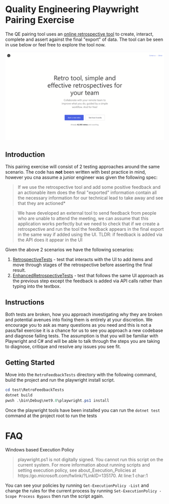 # Quality Engineering Playwright Pairing Exercise

The QE pairing tool uses an [online retrospective tool](https://www.retrotool.app/) to create, interact, complete and assert against the final "export" of data. The tool can be seen in use below or feel free to explore the tool now.

![retro tool demo](.assets/retroTool.gif)

## Introduction

This pairing exercise will consist of 2 testing approaches around the same scenario. The code has **not** been written with best practice in mind, however you cna assume a junior engineer was given the following spec:

>If we use the retrospective tool and add some positive feedback and an actionable item does the final "exported" information contain all the necessary information for our technical lead to take away and see that they are actioned*

>We have developed an external tool to send feedback from people who are unable to attend the meeting, we can assume that this application works perfectly but we need to check that if we create a retrospective and run the tool the feedback appears in the final export in the same way if added using the UI. TLDR: if feedback is added via the API does it appear in the UI

Given the above 2 scenarios we have the following scenarios:

1. [RetrospectiveTests](./test/RetroFeedbackTests/1_RetrospectiveTests.cs) - test that interacts with the UI to add items and move through stages of the retrospective before asserting the final result.
1. [EnhancedRetrospectiveTests](./test/RetroFeedbackTests/2_EnhancedRetrospectiveTests.cs) - test that follows the same UI approach as the previous step except the feedback is added via API calls rather than typing into the textbox.

## Instructions

Both tests are broken, how you approach investigating why they are broken and potential avenues into fixing them is entirely at your discretion. We encourage you to ask as many questions as you need and this is not a pass/fail exercise it is a chance for us to see you approach a new codebase and diagnose failing tests. The assumption is that you will be familiar with Playwright and C# and will be able to talk through the steps you are taking to diagnose, critique and resolve any issues you see fit. 




## Getting Started

Move into the `RetroFeedbackTests` directory with the following command, build the project and run the playwright install script.

```ps1
cd test\RetroFeedbackTests
dotnet build
pwsh .\bin\Debug\net9.0\playwright.ps1 install  
```

Once the playwright tools have been installed you can run the `dotnet test` command at the project root to run the tests

# FAQ

Windows based Execution Policy
>playwright.ps1 is
not digitally signed. You cannot run this script on the current system. For more information about running scripts and
setting execution policy, see about_Execution_Policies at https:/go.microsoft.com/fwlink/?LinkID=135170.
At line:1 char:1

You can see your policies by running `Get-ExecutionPolicy -List` and change the rules for the current process by running `Set-ExecutionPolicy -Scope Process Bypass` then run the script again.